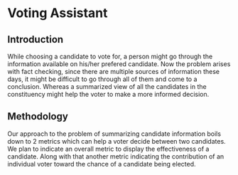 # Voting Assistant

## Introduction
While choosing a candidate to vote for, a person might go through the information available on his/her prefered candidate. Now the problem arises with fact checking, since there are multiple sources of information these days, it might be difficult to go through all of them and come to a conclusion. Whereas a summarized view of all the candidates in the constituency might help the voter to make a more informed decision.

## Methodology
Our approach to the problem of summarizing candidate information boils down to 2 metrics which can help a voter decide between two candidates. We plan to indicate an overall metric to display the effectiveness of a candidate. Along with that another metric indicating the contribution of an individual voter toward the chance of a candidate being elected. 
